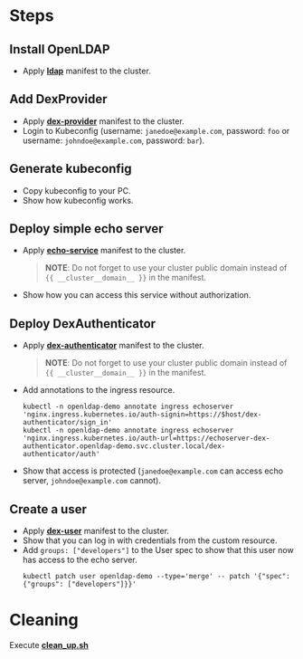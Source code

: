 # Steps

## Install OpenLDAP

* Apply [**ldap**](./ldap.yaml) manifest to the cluster.

## Add DexProvider

* Apply [**dex-provider**](./dex-provider.yaml) manifest to the cluster.
* Login to Kubeconfig (username: `janedoe@example.com`, password: `foo` or username: `johndoe@example.com`, password: `bar`).

## Generate kubeconfig

* Copy kubeconfig to your PC.
* Show how kubeconfig works.

## Deploy simple echo server

* Apply [**echo-service**](./echo-service.yaml) manifest to the cluster.
  > **NOTE**: Do not forget to use your cluster public domain instead of `{{ __cluster__domain__ }}` in the manifest.
* Show how you can access this service without authorization.

## Deploy DexAuthenticator

* Apply [**dex-authenticator**](./dex-authenticator.yaml) manifest to the cluster.
  > **NOTE**: Do not forget to use your cluster public domain instead of `{{ __cluster__domain__ }}` in the manifest.
* Add annotations to the ingress resource.
  ```shell
  kubectl -n openldap-demo annotate ingress echoserver 'nginx.ingress.kubernetes.io/auth-signin=https://$host/dex-authenticator/sign_in'
  kubectl -n openldap-demo annotate ingress echoserver 'nginx.ingress.kubernetes.io/auth-url=https://echoserver-dex-authenticator.openldap-demo.svc.cluster.local/dex-authenticator/auth'
  ```
* Show that access is protected (`janedoe@example.com` can access echo server, `johndoe@example.com` cannot).

## Create a user

* Apply [**dex-user**](./dex-user.yaml) manifest to the cluster.
* Show that you can log in with credentials from the custom resource.
* Add `groups: ["developers"]` to the User spec to show that this user now has access to the echo server. 
  ```shell
  kubectl patch user openldap-demo --type='merge' -- patch '{"spec": {"groups": ["developers"]}}'
  ```
# Cleaning

Execute [**clean_up.sh**](./clean_up.sh)
